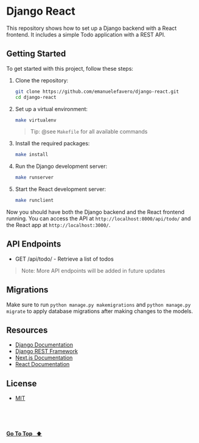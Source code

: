# Django React

This repository shows how to set up a Django backend with a React frontend. It includes a simple Todo application with a REST API.

## Getting Started

To get started with this project, follow these steps:

1. Clone the repository:

   ```bash
   git clone https://github.com/emanuelefavero/django-react.git
   cd django-react
   ```

2. Set up a virtual environment:

   ```bash
   make virtualenv
   ```

   > Tip: @see `Makefile` for all available commands

3. Install the required packages:

   ```bash
   make install
   ```

4. Run the Django development server:

   ```bash
   make runserver
   ```

5. Start the React development server:

   ```bash
   make runclient
   ```

Now you should have both the Django backend and the React frontend running. You can access the API at `http://localhost:8000/api/todo/` and the React app at `http://localhost:3000/`.

## API Endpoints

- GET /api/todo/ - Retrieve a list of todos

> Note: More API endpoints will be added in future updates

## Migrations

Make sure to run `python manage.py makemigrations` and `python manage.py migrate` to apply database migrations after making changes to the models.

## Resources

- [Django Documentation](https://www.djangoproject.com/)
- [Django REST Framework](https://www.django-rest-framework.org/)
- [Next.js Documentation](https://nextjs.org/docs)
- [React Documentation](https://reactjs.org/docs/getting-started.html)

## License

- [MIT](LICENSE.md)

&nbsp;

&nbsp;

[**Go To Top &nbsp; ⬆️**](#django-react)
